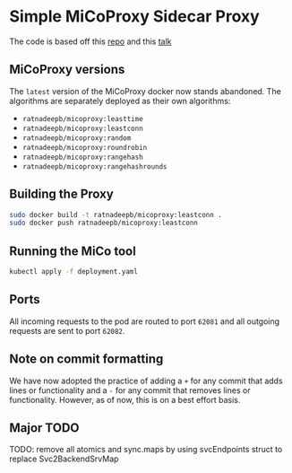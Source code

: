 # Simple MiCoProxy Sidecar Proxy

The code is based off this [repo](https://github.com/ymedialabs/ReverseProxy) and this [talk](https://www.youtube.com/watch?v=tWSmUsYLiE4)

## MiCoProxy versions

The `latest` version of the MiCoProxy docker now stands abandoned. The algorithms are separately deployed as their own algorithms:
- `ratnadeepb/micoproxy:leasttime`
- `ratnadeepb/micoproxy:leastconn`
- `ratnadeepb/micoproxy:random`
- `ratnadeepb/micoproxy:roundrobin`
- `ratnadeepb/micoproxy:rangehash`
- `ratnadeepb/micoproxy:rangehashrounds`

## Building the Proxy

```bash
sudo docker build -t ratnadeepb/micoproxy:leastconn .
sudo docker push ratnadeepb/micoproxy:leastconn
```

## Running the MiCo tool

```bash
kubectl apply -f deployment.yaml
```

## Ports

All incoming requests to the pod are routed to port `62081` and all outgoing requests are sent to port `62082`.

## Note on commit formatting

We have now adopted the practice of adding a `+` for any commit that adds lines or functionality and a `-` for any commit that removes lines or functionality. However, as of now, this is on a best effort basis.

## Major TODO

TODO: remove all atomics and sync.maps by using svcEndpoints struct to replace Svc2BackendSrvMap
